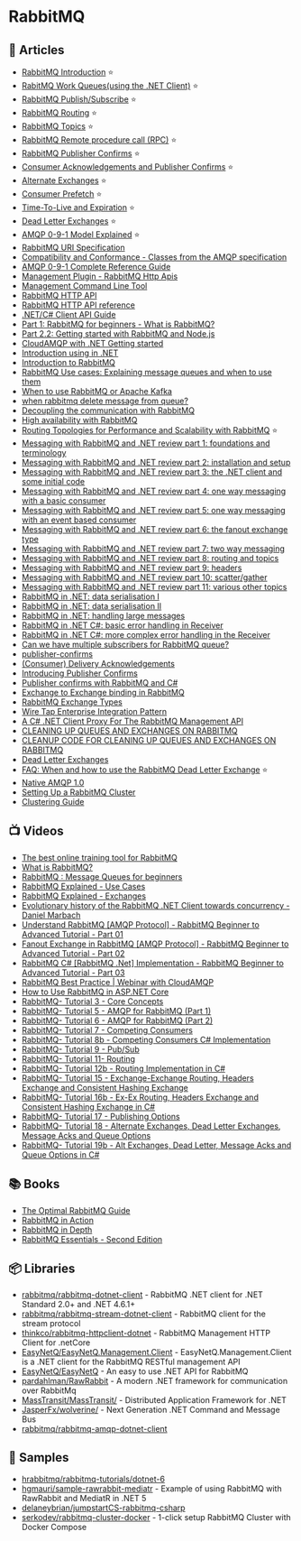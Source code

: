 # RabbitMQ

## 📕 Articles
- [RabbitMQ Introduction](https://www.rabbitmq.com/tutorials/tutorial-one-dotnet.html) ⭐
- [RabitMQ Work Queues(using the .NET Client)](https://www.rabbitmq.com/tutorials/tutorial-two-dotnet.html) ⭐
- [RabbitMQ Publish/Subscribe](https://www.rabbitmq.com/tutorials/tutorial-three-dotnet.html) ⭐
- [RabbitMQ Routing](https://www.rabbitmq.com/tutorials/tutorial-four-dotnet.html) ⭐
- [RabbitMQ Topics](https://www.rabbitmq.com/tutorials/tutorial-five-dotnet.html) ⭐
- [RabbitMQ Remote procedure call (RPC)](https://www.rabbitmq.com/tutorials/tutorial-six-dotnet.html) ⭐
- [RabbitMQ Publisher Confirms](https://www.rabbitmq.com/tutorials/tutorial-seven-dotnet.html) ⭐
- [Consumer Acknowledgements and Publisher Confirms](https://www.rabbitmq.com/confirms.html) ⭐
- [Alternate Exchanges](https://www.rabbitmq.com/ae.html) ⭐
- [Consumer Prefetch](https://www.rabbitmq.com/consumer-prefetch.html) ⭐
- [Time-To-Live and Expiration](https://www.rabbitmq.com/ttl.html) ⭐
- [Dead Letter Exchanges](https://www.rabbitmq.com/dlx.html) ⭐
- [AMQP 0-9-1 Model Explained](https://www.rabbitmq.com/tutorials/amqp-concepts.html) ⭐
- [RabbitMQ URI Specification](https://www.rabbitmq.com/uri-spec.html)
- [Compatibility and Conformance - Classes from the AMQP specification](https://www.rabbitmq.com/specification.html)
- [AMQP 0-9-1 Complete Reference Guide](https://www.rabbitmq.com/amqp-0-9-1-reference.html)
- [Management Plugin - RabbitMQ Http Apis](https://www.rabbitmq.com/management.html)
- [Management Command Line Tool](https://www.rabbitmq.com/management-cli.html)
- [RabbitMQ HTTP API](https://www.rabbitmq.com/management.html#http-api)
- [RabbitMQ HTTP API reference](https://rawcdn.githack.com/rabbitmq/rabbitmq-server/v3.9.13/deps/rabbitmq_management/priv/www/api/index.html)
- [.NET/C# Client API Guide](https://www.rabbitmq.com/dotnet-api-guide.html)
- [Part 1: RabbitMQ for beginners - What is RabbitMQ?](https://www.cloudamqp.com/blog/part1-rabbitmq-for-beginners-what-is-rabbitmq.html)
- [Part 2.2: Getting started with RabbitMQ and Node.js](https://www.cloudamqp.com/blog/part2-2-rabbitmq-for-beginners_example-and-sample-code-node-js.html)
- [CloudAMQP with .NET Getting started](https://www.cloudamqp.com/docs/dotnet.html)
- [Introduction using in .NET](https://www.rabbitmq.com/tutorials/tutorial-one-dotnet.html)
- [Introduction to RabbitMQ](https://www.tutlane.com/tutorial/rabbitmq/introduction-to-rabbitmq)
- [RabbitMQ Use cases: Explaining message queues and when to use them](https://www.cloudamqp.com/blog/rabbitmq-use-cases-explaining-message-queues-and-when-to-use-them.html)
- [When to use RabbitMQ or Apache Kafka](https://www.cloudamqp.com/blog/when-to-use-rabbitmq-or-apache-kafka.html)
- [when rabbitmq delete message from queue?](https://stackoverflow.com/questions/32737824/when-rabbitmq-delete-message-from-queue)
- [Decoupling the communication with RabbitMQ](https://blexin.com/en/blog-en/decoupling-the-communication-with-rabbitmq/)
- [High availability with RabbitMQ](https://blexin.com/en/blog-en/high-availability-with-rabbitmq/)
- [Routing Topologies for Performance and Scalability with RabbitMQ](https://spring.io/blog/2011/04/01/routing-topologies-for-performance-and-scalability-with-rabbitmq/) ⭐
- [Messaging with RabbitMQ and .NET review part 1: foundations and terminology](https://dotnetcodr.com/2016/08/02/messaging-with-rabbitmq-and-net-review-part-1-foundations-and-terminology/)
- [Messaging with RabbitMQ and .NET review part 2: installation and setup](https://dotnetcodr.com/2016/08/03/messaging-with-rabbitmq-and-net-review-part-2-installation-and-setup/)
- [Messaging with RabbitMQ and .NET review part 3: the .NET client and some initial code](https://dotnetcodr.com/2016/08/05/messaging-with-rabbitmq-and-net-review-part-3-the-net-client-and-some-initial-code/)
- [Messaging with RabbitMQ and .NET review part 4: one way messaging with a basic consumer](https://dotnetcodr.com/2016/08/08/messaging-with-rabbitmq-and-net-review-part-4-one-way-messaging-with-a-basic-consumer/)
- [Messaging with RabbitMQ and .NET review part 5: one way messaging with an event based consumer](https://dotnetcodr.com/2016/08/10/messaging-with-rabbitmq-and-net-review-part-5-one-way-messaging-with-an-event-based-consumer/)
- [Messaging with RabbitMQ and .NET review part 6: the fanout exchange type](https://dotnetcodr.com/2016/08/15/messaging-with-rabbitmq-and-net-review-part-6-the-fanout-exchange-type/)
- [Messaging with RabbitMQ and .NET review part 7: two way messaging](https://dotnetcodr.com/2016/08/18/messaging-with-rabbitmq-and-net-review-part-7-two-way-messaging/)
- [Messaging with RabbitMQ and .NET review part 8: routing and topics](https://dotnetcodr.com/2016/08/25/messaging-with-rabbitmq-and-net-review-part-8-routing-and-topics/)
- [Messaging with RabbitMQ and .NET review part 9: headers](https://dotnetcodr.com/2016/08/29/messaging-with-rabbitmq-and-net-review-part-9-headers/)
- [Messaging with RabbitMQ and .NET review part 10: scatter/gather](https://dotnetcodr.com/2016/09/01/messaging-with-rabbitmq-and-net-review-part-10-scattergather/)
- [Messaging with RabbitMQ and .NET review part 11: various other topics](https://dotnetcodr.com/2016/09/05/messaging-with-rabbitmq-and-net-review-part-11-various-other-topics/)
- [RabbitMQ in .NET: data serialisation I](https://dotnetcodr.com/2014/06/05/rabbitmq-in-net-data-serialisation/)
- [RabbitMQ in .NET: data serialisation II](https://dotnetcodr.com/2014/06/09/rabbitmq-in-net-data-serialisation-ii/)
- [RabbitMQ in .NET: handling large messages](https://dotnetcodr.com/2014/06/12/rabbitmq-in-net-handling-large-messages/)
- [RabbitMQ in .NET C#: basic error handling in Receiver](https://dotnetcodr.com/2014/06/16/rabbitmq-in-net-c-basic-error-handling-in-receiver/)
- [RabbitMQ in .NET C#: more complex error handling in the Receiver](https://dotnetcodr.com/2014/06/19/rabbitmq-in-net-c-more-complex-error-handling-in-the-receiver/)
- [Can we have multiple subscribers for RabbitMQ queue?](https://stackoverflow.com/questions/42351130/can-we-have-multiple-subscribers-for-rabbitmq-queue)
- [publisher-confirms](https://www.rabbitmq.com/confirms.html#publisher-confirms)
- [(Consumer) Delivery Acknowledgements](https://www.rabbitmq.com/confirms.html#consumer-acknowledgements)
- [Introducing Publisher Confirms](https://blog.rabbitmq.com/posts/2011/02/introducing-publisher-confirms)
- [Publisher confirms with RabbitMQ and C#](https://rianjs.net/2013/12/publisher-confirms-with-rabbitmq-and-c-sharp)
- [Exchange to Exchange binding in RabbitMQ](https://jstobigdata.com/rabbitmq/exchange-to-exchange-binding-in-rabbitmq/)
- [RabbitMQ Exchange Types](https://medium.com/trendyol-tech/rabbitmq-exchange-types-d7e1f51ec825)
- [Wire Tap Enterprise Integration Pattern](https://www.baeldung.com/wiretap-pattern)
- [A C# .NET Client Proxy For The RabbitMQ Management API](http://mikehadlow.blogspot.com/2012/11/a-c-net-client-proxy-for-rabbitmq.html)
- [CLEANING UP QUEUES AND EXCHANGES ON RABBITMQ](https://www.planetgeek.ch/2015/08/16/cleaning-up-queues-and-exchanges-on-rabbitmq/)
- [CLEANUP CODE FOR CLEANING UP QUEUES AND EXCHANGES ON RABBITMQ](https://www.planetgeek.ch/2015/08/31/cleanup-code-for-cleaning-up-queues-and-exchanges-on-rabbitmq/)
- [Dead Letter Exchanges](https://www.rabbitmq.com/dlx.html)
- [FAQ: When and how to use the RabbitMQ Dead Letter Exchange](https://www.cloudamqp.com/blog/when-and-how-to-use-the-rabbitmq-dead-letter-exchange.html) ⭐
- [Native AMQP 1.0](https://www.rabbitmq.com/blog/2024/08/05/native-amqp)
- [Setting Up a RabbitMQ Cluster](https://levelup.gitconnected.com/setting-up-rabbitmq-cluster-c247d61385ed)
- [Clustering Guide](https://www.rabbitmq.com/docs/clustering)
## 📺 Videos
- [The best online training tool for RabbitMQ](https://training.cloudamqp.com/)
- [What is RabbitMQ?](https://youtu.be/7rkeORD4jSw)
- [RabbitMQ : Message Queues for beginners](https://youtu.be/hfUIWe1tK8E)
- [RabbitMQ Explained - Use Cases](https://youtu.be/oq1fOr6Ryws)
- [RabbitMQ Explained - Exchanges](https://youtu.be/o8eU5WiO8fw)
- [Evolutionary history of the RabbitMQ .NET Client towards concurrency - Daniel Marbach](https://www.youtube.com/watch?v=t0lT8eRPyuc)
- [Understand RabbitMQ [AMQP Protocol] - RabbitMQ Beginner to Advanced Tutorial - Part 01](https://www.youtube.com/watch?v=ui005IK8QZ8)
- [Fanout Exchange in RabbitMQ [AMQP Protocol] - RabbitMQ Beginner to Advanced Tutorial - Part 02](https://www.youtube.com/watch?v=z-32VSl9t3s)
- [RabbitMQ C# [RabbitMQ .Net] Implementation - RabbitMQ Beginner to Advanced Tutorial - Part 03](https://www.youtube.com/watch?v=3erQZTV52CI)
- [RabbitMQ Best Practice | Webinar with CloudAMQP](https://www.youtube.com/watch?v=HzPOQsMWrGQ)
- [How to Use RabbitMQ in ASP.NET Core](https://code-maze.com/aspnetcore-rabbitmq/)
- [RabbitMQ- Tutorial 3 - Core Concepts](https://www.youtube.com/watch?v=iIjCjUKwzZw)
- [RabbitMQ- Tutorial 5 - AMQP for RabbitMQ (Part 1)](https://www.youtube.com/watch?v=1QPZbPOUmMk)
- [RabbitMQ- Tutorial 6 - AMQP for RabbitMQ (Part 2)](https://www.youtube.com/watch?v=mXBAjzns6KA)
- [RabbitMQ- Tutorial 7 - Competing Consumers](https://www.youtube.com/watch?v=hi8DjlcbN4A)
- [RabbitMQ- Tutorial 8b - Competing Consumers C# Implementation](https://www.youtube.com/watch?v=LBOfQiaGyxQ)
- [RabbitMQ- Tutorial 9 - Pub/Sub](https://www.youtube.com/watch?v=rgTW-cserPo)
- [RabbitMQ- Tutorial 11- Routing](https://www.youtube.com/watch?v=56IyW2OWllA)
- [RabbitMQ- Tutorial 12b - Routing Implementation in C#](https://www.youtube.com/watch?v=JYzhdGvSqrY)
- [RabbitMQ- Tutorial 15 - Exchange-Exchange Routing, Headers Exchange and Consistent Hashing Exchange](https://www.youtube.com/watch?v=a3dxzvqDhDg)
- [RabbitMQ- Tutorial 16b - Ex-Ex Routing, Headers Exchange and Consistent Hashing Exchange in C#](https://www.youtube.com/watch?v=dDrmSNCEsS0)
- [RabbitMQ- Tutorial 17 - Publishing Options](https://www.youtube.com/watch?v=2hQm4IPM8sM)
- [RabbitMQ- Tutorial 18 - Alternate Exchanges, Dead Letter Exchanges, Message Acks and Queue Options](https://www.youtube.com/watch?v=M7Mg7izbi7w)
- [RabbitMQ- Tutorial 19b - Alt Exchanges, Dead Letter, Message Acks and Queue Options in C#](https://www.youtube.com/watch?v=JUqcxIkpteg)

## 📚 Books
- [The Optimal RabbitMQ Guide](https://www.cloudamqp.com/rabbitmq_ebook.html)
- [RabbitMQ in Action](https://www.manning.com/books/rabbitmq-in-action)
- [RabbitMQ in Depth](https://www.manning.com/books/rabbitmq-in-depth)
- [RabbitMQ Essentials - Second Edition](https://www.packtpub.com/product/rabbitmq-essentials-second-edition/9781789131666)

## 📦 Libraries
- [rabbitmq/rabbitmq-dotnet-client](https://github.com/rabbitmq/rabbitmq-dotnet-client) - RabbitMQ .NET client for .NET Standard 2.0+ and .NET 4.6.1+
- [rabbitmq/rabbitmq-stream-dotnet-client](https://github.com/rabbitmq/rabbitmq-stream-dotnet-client) - RabbitMQ client for the stream protocol
- [thinkco/rabbitmq-httpclient-dotnet](https://github.com/thinkco/rabbitmq-httpclient-dotnet) - RabbitMQ Management HTTP Client for .netCore
- [EasyNetQ/EasyNetQ.Management.Client](https://github.com/EasyNetQ/EasyNetQ.Management.Client) - EasyNetQ.Management.Client is a .NET client for the RabbitMQ RESTful management API
- [EasyNetQ/EasyNetQ](https://github.com/EasyNetQ/EasyNetQ) - An easy to use .NET API for RabbitMQ
- [pardahlman/RawRabbit](https://github.com/pardahlman/RawRabbit) - A modern .NET framework for communication over RabbitMq
- [MassTransit/MassTransit/](https://github.com/MassTransit/MassTransit/) - Distributed Application Framework for .NET
- [JasperFx/wolverine/](https://github.com/JasperFx/wolverine/) - Next Generation .NET Command and Message Bus
- [rabbitmq/rabbitmq-amqp-dotnet-client](https://github.com/rabbitmq/rabbitmq-amqp-dotnet-client)

## 🚀 Samples
- [hrabbitmq/rabbitmq-tutorials/dotnet-6](https://github.com/rabbitmq/rabbitmq-tutorials/tree/master/dotnet-6)
- [hgmauri/sample-rawrabbit-mediatr](https://github.com/hgmauri/sample-rawrabbit-mediatr) - Example of using RabbitMQ with RawRabbit and MediatR in .NET 5
- [delaneybrian/jumpstartCS-rabbitmq-csharp](https://github.com/delaneybrian/jumpstartCS-rabbitmq-csharp)
- [serkodev/rabbitmq-cluster-docker](https://github.com/serkodev/rabbitmq-cluster-docker) - 1-click setup RabbitMQ Cluster with Docker Compose